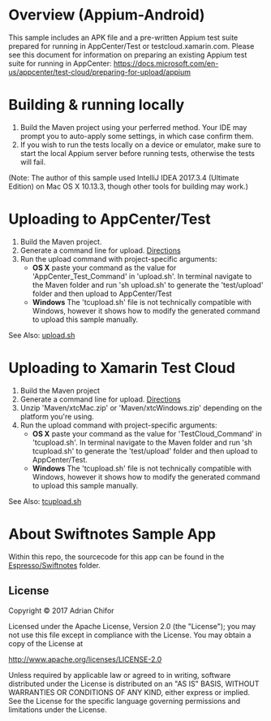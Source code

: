 # Overview (Appium-Android)
This sample includes an APK file and a pre-written Appium test suite prepared for running in AppCenter/Test or testcloud.xamarin.com. Please see this document for information on preparing an existing Appium test suite for running in AppCenter: https://docs.microsoft.com/en-us/appcenter/test-cloud/preparing-for-upload/appium

# Building & running locally
1. Build the Maven project using your perferred method. Your IDE may prompt you to auto-apply some settings, in which case confirm them. 
2. If you wish to run the tests locally on a device or emulator, make sure to start the local Appium server before running tests, otherwise the tests will fail. 

(Note: The author of this sample used IntelliJ IDEA 2017.3.4 (Ultimate Edition) on Mac OS X 10.13.3, though other tools for building may work.)

# Uploading to AppCenter/Test
1. Build the Maven project.
2. Generate a command line for upload. [Directions](/../../#appcentertest-command-line)
3. Run the upload command with project-specific arguments:
   - **OS X** paste your command as the value for 'AppCenter_Test_Command' in 'upload.sh'. In terminal navigate to the Maven folder and run 'sh upload.sh' to generate the 'test/upload' folder and then upload to AppCenter/Test
   - **Windows** The 'tcupload.sh' file is not technically compatible with Windows, however it shows how to modify the generated command to upload this sample manually.
   
See Also: [upload.sh](Maven/upload.sh)

# Uploading to Xamarin Test Cloud
1. Build the Maven project
2. Generate a command line for upload. [Directions](/../../#testcloud-command-line)
3. Unzip 'Maven/xtcMac.zip' or 'Maven/xtcWindows.zip' depending on the platform you're using.
4. Run the upload command with project-specific arguments:
   - **OS X** paste your command as the value for 'TestCloud_Command' in 'tcupload.sh'. In terminal navigate to the Maven folder and run 'sh tcupload.sh' to generate the 'test/upload' folder and then upload to AppCenter/Test.
   - **Windows** The 'tcupload.sh' file is not technically compatible with Windows, however it shows how to modify the generated command to upload this sample manually.
   
See Also: [tcupload.sh](Maven/tcupload.sh)


# About Swiftnotes Sample App
Within this repo, the sourcecode for this app can be found in the [Espresso/Swiftnotes](../../espresso/swiftnotes) folder.

## License
Copyright &copy; 2017 Adrian Chifor

Licensed under the Apache License, Version 2.0 (the "License"); you may not use this file except in compliance with the License. You may obtain a copy of the License at

http://www.apache.org/licenses/LICENSE-2.0

Unless required by applicable law or agreed to in writing, software distributed under the License is distributed on an "AS IS" BASIS, WITHOUT WARRANTIES OR CONDITIONS OF ANY KIND, either express or implied. See the License for the specific language governing permissions and limitations under the License.